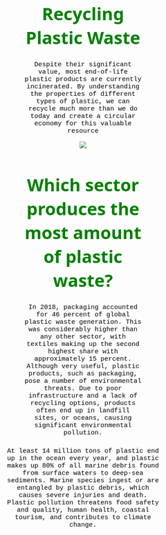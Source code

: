 <!DOCTYPE html>
<meta charset="utf-8">
 
<script src="https://d3js.org/d3.v4.js"></script>
 
<script src="https://d3js.org/d3-scale-chromatic.v1.min.js"></script>
 
<body>
<div style="margin-left: auto; margin-right: auto; max-width: 55%; text-align: center;">
  <h1 style="color: green; font-weight: bold; font-size: 40px; font-family: system-ui, -apple-system, BlinkMacSystemFont, 'Segoe UI', Roboto, Oxygen, Ubuntu, Cantarell, 'Open Sans', 'Helvetica Neue', sans-serif">
    Recycling Plastic Waste
  </h1>
  <p style="color: black; font-size: 15px; font-family: 'Courier New', Courier, monospace">
    Despite their significant value, most end-of-life plastic products are currently incinerated. By understanding the properties of different types of plastic, we can recycle much more than we do today and create a circular economy for this valuable resource
  </p>
</div>
<div style="text-align: center">
  <img src="image 9.png">
</div>
 
<div style="margin-left: auto; margin-right: auto; max-width: 55%; text-align: center; margin-top: 5%;">
  <h1 style="color: green; font-weight: bold; font-size: 40px; font-family: system-ui, -apple-system, BlinkMacSystemFont, 'Segoe UI', Roboto, Oxygen, Ubuntu, Cantarell, 'Open Sans', 'Helvetica Neue', sans-serif">
    Which sector produces the most amount of plastic waste?
  </h1>
  <p style="color: black; font-size: 15px; font-family: 'Courier New', Courier, monospace">
    In 2018, packaging accounted for 46 percent of global plastic waste generation. This was considerably higher than any other sector, with textiles making up the second highest share with approximately 15 percent.
Although very useful, plastic products, such as packaging, pose a number of environmental threats. Due to poor infrastructure and a lack of recycling options, products often end up in landfill sites, or oceans, causing significant environmental pollution.
  </p>
</div>
 
<div style="text-align: center;" id="my_dataviz">
 
</div>
 
<style>
.node:hover{
  stroke-width: 7px !important;
  opacity: 1 !important;
}
</style>
 
<script>
 
var width = 1000
var height = 460
 
var svg = d3.select("#my_dataviz")
  .append("svg")
    .attr("width", width)
    .attr("height", height)
 

d3.csv("https://raw.githubusercontent.com/sukanyakishore/hereis/main/industries%20-%20Sheet1%20(1).csv", function(data) {
 

  var color = d3.scaleOrdinal()
    .domain(["Building and Construction", "Consumer & Institutional Products", "Electrical/Electronic", "HDPE", "Industrial Machinery", "LD and LDPE" , "Other polymer type", "PET" ,"PP", "PP&A fibers", "Packaging" , "Textiles", "Transportation"])
    .range(d3.schemePaired);
 
  var size = d3.scaleLinear()
    .domain([0, 150])
    .range([7,95])  
 

  var Tooltip = d3.select("#my_dataviz")
    .append("div")
    .style("opacity", 0)
    .attr("class", "tooltip")
    .style("background-color", "white")
    .style("border", "solid")
    .style("border-width", "2px")
    .style("border-radius", "5px")
    .style("padding", "15px")
 
  var mouseover = function(d) {
    Tooltip
      .style("opacity", 1)
  }
  var mousemove = function(d) {
    Tooltip
      .html('<u>' + "Sector: " + d.Name + '</u>' + "<br>" + d.Count + ",000,000 Tonnes of plastic waste")
      .style("left", (d3.mouse(this)[0]+20) + "px")
      .style("top", (d3.mouse(this)[1]) + "px")
  }
  var mouseleave = function(d) {
    Tooltip
      .style("opacity", 0)
  }

  var node = svg.append("g")
    .selectAll("circle")
    .data(data)
    .enter()
    .append("circle")
      .attr("class", "node")
      .attr("r", function(d){ return size(d.Count)})
      .attr("cx", width / 2)
      .attr("cy", height / 2)
      .style("fill", function(d){ return color(d.Name)})
      .style("fill-opacity", 0.8)
      .attr("stroke", "black")
      .style("stroke-width", 1)
      .on("mouseover", mouseover) 
      .on("mousemove", mousemove)
      .on("mouseleave", mouseleave)
      .call(d3.drag()
           .on("start", dragstarted)
           .on("drag", dragged)
           .on("end", dragended));
 

  var simulation = d3.forceSimulation()
                .force("forceX", d3.forceX().strength(.1).x(width * .5))
                .force("forceY", d3.forceY().strength(.1).y(height * .5))
                .force("center", d3.forceCenter().x(width * .5).y(height * .5))
                .force("charge", d3.forceManyBody().strength(-20))
                .force("charge", d3.forceManyBody().strength(.1))
                .force("collide", d3.forceCollide().strength(.2).radius(function(d){ return (size(d.Count)+3) }).iterations(1));
                
  simulation
      .nodes(data)
      .on("tick", function(d){
        node
            .attr("cx", function(d){ return d.x; })
            .attr("cy", function(d){ return d.y; })
      });


  function dragstarted(d) {
    if (!d3.event.active) simulation.alphaTarget(.03).restart();
    d.fx = d.x;
    d.fy = d.y;
  }
  function dragged(d) {
    d.fx = d3.event.x;
    d.fy = d3.event.y;
  }
  function dragended(d) {
    if (!d3.event.active) simulation.alphaTarget(.03);
    d.fx = null;
    d.fy = null;
  }
 
})
 
</script>
<div style="margin-left: auto; margin-right: auto; max-width: 70%; text-align: center; margin-top: 5%;">
  <p style="color: black; font-size: 15px; font-family: 'Courier New', Courier, monospace">
    At least 14 million tons of plastic end up in the ocean every year, and plastic makes up 80% of all marine debris found from surface waters to deep-sea sediments.
    Marine species ingest or are entangled by plastic debris, which causes severe injuries and death.
    Plastic pollution threatens food safety and quality, human health, coastal tourism, and contributes to climate change. 
  </p>
</div>

</body>

